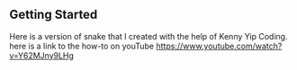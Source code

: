 ## Getting Started
Here is a version of snake that I created with the help of Kenny Yip Coding. here is a link to the how-to on youTube https://www.youtube.com/watch?v=Y62MJny9LHg
##
